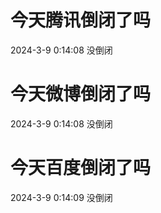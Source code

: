 # 今天腾讯倒闭了吗

2024-3-9 0:14:08 没倒闭

# 今天微博倒闭了吗

2024-3-9 0:14:08 没倒闭

# 今天百度倒闭了吗

2024-3-9 0:14:09 没倒闭

